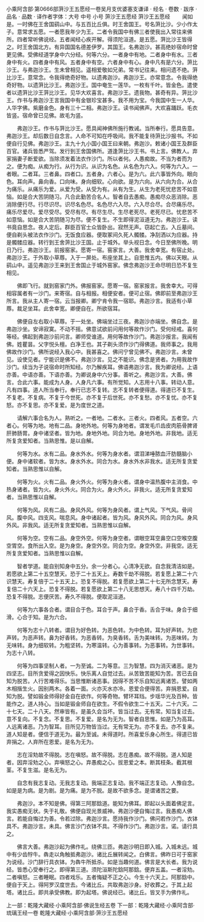 小乘阿含部·第0666部蓱沙王五愿经一卷吴月支优婆塞支谦译
· 经名 · 卷数 · 跋序
· 品名 · 品数 · 译作者字体：大号 中号 小号
蓱沙王五愿经
蓱沙王五愿经
　　闻如是。一时佛在王舍国鹞山中。与五百比丘俱。时王舍国王。号名蓱比沙。少小作太子。意常求五愿。一者愿我年少为王。二者令我国中有佛三者使我出入常往来佛所。四者常听佛说经。五者闻经心疾开解。得须陀洹道。是五愿。蓱比沙王皆得之。时王舍国北方。有异国国名德差伊罗。其国王。名弗迦沙。甚高绝妙宿命时曾更见佛。受佛经道学身中六分经。何等六分。一者身中有地。二者身中有水。三者身中有火。四者身中有风。五者身中有空。六者身中有心。身中凡有是六分。蓱比沙王。与弗迦沙王。生未曾相见。遥相爱敬如兄弟。常书记往来。相问遗不绝。蓱比沙王。意常念。令我得绝奇好物。以遗弗迦沙。弗迦沙王。亦常意念。令我得绝奇好物。以遗蓱比沙王。弗迦沙王。国中奄生一莲华。一枚有千叶。皆金色。遣使者以遗蓱比沙王蓱比沙王。见华大欢喜言。弗迦沙王。遗我物。甚奇有异。蓱比沙王。作书与弗迦沙王言我国中有金银珍宝甚多。我不用为宝。今我国中生一人华。人华字佛。紫磨金色。身有三十二相。弗迦沙王。读书闻佛声。大欢喜踊跃。毛衣皆竖。宿命曾已见佛。故毛为竖。

　　弗迦沙王。作书与蓱比沙王。愿具闻神佛所施行教诫。当所奉行。愿具告意。弗迦沙王。却后数日自念言。人命不可知在呼吸间。我不能复待蓱比沙报书。不如便自行见佛。弗迦沙王。主九十九小国小国王曰来朝。弗迦沙。敕诸小国王及群臣百官。诸兵皆悉严驾。发行到王舍国佛所。道逢蓱比沙王书。书上言。佛教人。弃家捐妻子断爱欲。当除须发着法衣作沙门。所以者何。人愚痴故。不当为者而为之。便为痴。从痴为行。从行为识。从识为名色。从名色为六入。何等为六入。一者眼。二者耳。三者鼻。四者口。五者身。六者心。是为六。此六事皆外向。眼向色。耳向声。鼻向香。口向味。身向细软。心向欲。是为六向。从六向为合。从合为痛乐。从痛乐为爱。从爱为受。从受为有。从有为生。从生为老死忧悲苦不如意恼。如是合大苦阴随习。凡合此勤苦合名人。智者自去愚痴。愚痴尽众恶消除。恶消除便行尽。行尽识尽。识尽名色尽。名色尽六入尽。六入尽合尽。合尽痛乐尽。痛乐尽爱尽。爱尽受尽。受尽有尽。有尽生尽。生尽老死尽。老死尽已。忧悲苦不如意恼。如是合大苦阴随习为尽。便不复生。不生即得泥洹道无为。弗迦沙王。读书竟自思念。夜人定后。群臣百官士众皆卧出。寂然无声。窃起亡去。入丘墓间。便自剃头被法衣作沙门。无饭食应器。便取冢间久死人髑髅。净刮洒以为应器。持是髑髅应器。转行到王舍蓱比沙王国。止于城外。举头视日念。今日至佛所晚。明日乃行。弗迦沙王。前报窑家。愿寄一宿。窑家言。大善。我舍幸宽。有宿止处。弗迦沙王。于外取小草蓐。入于一屏处。布座坐其上。自思惟五内。佛以天眼。从鹞山中。遥见弗迦沙王来到王舍国止于城外窑家。佛念弗迦沙王命尽明日恐不复生相见。

　　佛即飞行。就到窑家门外。佛报窑家。愿寄一宿。窑家报言。我舍幸大。可得相容属者有一沙门。来寄宿。自与相报。相便安者。便可止宿。佛即前至弗迦沙王所言。我从主人寄一宿。云当报卿。卿宁肯令我一宿耶。弗迦沙言。我适有小草蓐。裁足坐耳。此舍幸宽。卿便自在。所欲宿耳。

　　佛便自左右取小草蓐。于一处坐。佛端坐过三夜。弗迦沙亦端坐。佛自念。是弗迦沙坐。安谛寂寞。不动不摇。佛意试欲前问用何等故作沙门。受何经戒。喜何等经。佛起到弗迦沙前问言。卿师受谁道。用何等故作沙门。弗迦沙报言。我闻有佛。姓瞿昙。父字悦头檀。白净王也。其子剃头须作沙门得佛道。我师事之。我用佛故作沙门。佛所说经入我心中。我甚喜之。佛问宁曾见佛不。弗迦沙言。未曾见。设使见者。宁能识是佛不。弗迦沙言。见之不能识。佛念是贤者。为用我故作沙门。续当为子说宿命时所知经。尔乃解疾耳。佛语弗迦沙言。我为卿说经。上语亦善。中语亦善。下语亦善。为卿说身中六分事。善听之。弗迦沙言。大善。佛言。合此六事。能成为人身。人身凡六事。有所觉知。人志用十八事。转动人意。凡有四事。道人所当奉行。奉行已志不复转。志不复转者便得道。得道已不复生。不复老。不复病。不复于今世死。亦不复于后世死。亦不复愁。亦不复忧。亦不复怒。亦不复思。亦不复爱。是为度世之道。

　　请解六事合名为人。熟听之。一者地。二者水。三者火。四者风。五者空。六者心。何等为地。地有二品。身地外地。何等为身地者。谓发毛爪齿皮肉筋骨脾肾肝肺肠胃。身中诸坚者。皆为地。身地外地。同合为地。身地外地。非我地。适无所复贪爱知者。当熟思惟。是以自解。

　　何等为水。水有二品。身水外水。何等为身水者。谓泪涕唾脓血汗肪髓脑小便。身中诸软者。皆为水。身水外水。同合为水。身水外水非我水。适无所复贪爱知者。当熟思惟以自解。

　　何等为火。火有二品。身火外火。何等为身火者。谓身中温热腹中主消食。中热身诸者。皆为火。身火外火。同合为火。身火外火。非我火。适无所复贪爱知者。当熟思惟以自解。

　　何等为风。风有二品。身风外风。何等为身风者。谓上气风。下气风。骨间风。腹中风。四支风。喘息风。身中诸起者。皆为风。身风外风。同合为风。身风外风。非我风。适无所复贪爱知者。当熟思惟以自解。

　　何等为空。空有二品。身空外空。何等为身空者。谓眼空耳空鼻空口空喉空腹空胃空。食所出入空。是为身空。身空外空。同合为空。身空外空。非我空。适无所复贪爱知者。当熟思惟以自解。

　　智者学道。能自别知身中五分。余一分者心。心清净无欲。自念我清洁如是。若愿欲上第二十五空慧天。恐于二十五天上。寿数千劫不得脱。若复愿上第二十六识慧天。寿复倍于二十五天上。恐复不得脱。若复愿欲上第二十七无所念慧天。寿复倍二十六天上。恐复不得脱。若复愿欲上第二十八无思想天。寿八十四千万劫。恐复不得脱。志便厌苦。寿久不得脱。便取泥洹道。

　　何等为六事各合者。谓目合于色。耳合于声。鼻合于香。舌合于味。身合于细滑。心合于知。是为六合。

　　何等为志十八转者。谓目为好色转。为恶色转。为中色转。耳为好声转。为悲声转。为恶声转。鼻为好香转。为恶香转。为臭香转。舌为美味转。为恶味转。为无味转。身为细软转。为粗坚转。为寒温转。心为善事转。为恶事转。为世事转。为志十八转。

　　何等为四事坚制人者。一为至诚。二为等意。三为智慧。四为消灭诸恶。是为四坚志。目所贪爱得之因快乐。快乐离人自觉过去。从苦致苦能知为苦。苦已去自知为脱苦。人行苦难得乐。当思惟断诸恶事。因得不苦不乐自知远离诸苦。譬如两木相揩生火。因别两木。各着一面。火亦灭水亦冷。恩爱合便得苦。弃捐恩爱。自知为脱。譬如锻金师得好金自在欲作。何等奇物。臂环耳珰。步瑶华光及百种。皆能作之。道人持心。当如是锻金师自在欲生。不假令欲生二十五天。二十六天。二十七天。二十八天。然审皆有。是虽久会当坏。皆当过去。无有常。知当复过去。意不复向。不复念。不复思。不复爱。是名为无为。智者自思惟。如是乃为高耳。人远离诸恶。乃为智耳。目所见万物皆当过。无有常无为。亦不复去。亦不复来。道人知是者。便信于道无为。最为至诚。未得道时。所喜爱乐身心所生。得道已皆弃捐之。人弃所在恩爱。是名为无为。

　　志在淫劮故不得脱。志在嗔怒。故不得脱。志在愚痴。故不得脱。道人知是者。因弃淫劮之心。弃嗔怒之心。弃愚痴之心。拔恩爱之本。断其枝条。截其根茎。不复生滋。是名无为。

　　自念有我志复动。无我志复动。我端正志复动。我不端正志复动。人豫自念。如是是为病。是为剧。是为痛。是为不脱。是故不欲多念。是谓诸苦之要。

　　弗迦沙。本不知是佛。得第三阿那鋡道。能知为佛耳。即起以头面着佛足言。我实愚痴无状。失于礼敬。佛便自现光景威神。弗迦沙便自悔过言。我愚痴人佛言。若能自悔过为善。令若过除。弗迦沙言。愿持我作沙门。佛问若作沙门。衣钵具不。弗迦沙言。未具。佛言沙门衣钵不具。不得作沙门。弗迦沙言。诺。请行具之。

　　佛言大善。弗迦沙起为佛作礼。绕佛三匝。弗迦沙明日即入城。入城未远。城中有少齿牸牛。犇走以角触抵弗迦沙。诸比丘展转闻之。白佛言。佛昨日可于窑家为说经。沙门辞行具衣钵。为犇牛所抵杀。如是当趣何道。佛言是大长者。我为说经。皆悉心受奉行之。即得第三道。须陀洹斯陀鋡阿那鋡。便弃五盖。一者淫劮。二者嗔怒。三者睡眠。四者戏乐。五者悔疑不正之心。今生十六天上。阿那鋡中。便自于天上。得阿罗汉度世去。今诸比丘。共取弗迦沙身。好收葬之。于其上起塔。诸比丘。即共承受佛教。即为起塔。佛说经已。诸比丘。皆叉手为佛作礼。

上一部：乾隆大藏经·小乘阿含部·佛说生经五卷
下一部：乾隆大藏经·小乘阿含部·琉璃王经一卷
乾隆大藏经·小乘阿含部·蓱沙王五愿经
